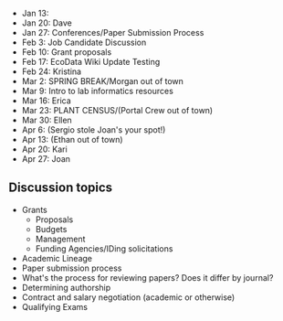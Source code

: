 * Jan 13: 
* Jan 20: Dave
* Jan 27: Conferences/Paper Submission Process
* Feb 3: Job Candidate Discussion
* Feb 10: Grant proposals
* Feb 17: EcoData Wiki Update Testing
* Feb 24: Kristina
* Mar 2: SPRING BREAK/Morgan out of town
* Mar 9:  Intro to lab informatics resources
* Mar 16: Erica
* Mar 23: PLANT CENSUS/(Portal Crew out of town)
* Mar 30: Ellen
* Apr 6: (Sergio stole Joan's your spot!)
* Apr 13: (Ethan out of town)
* Apr 20: Kari
* Apr 27: Joan

## Discussion topics

* Grants
    * Proposals
    * Budgets
    * Management
    * Funding Agencies/IDing solicitations
* Academic Lineage
* Paper submission process
* What's the process for reviewing papers? Does it differ by journal?
* Determining authorship
* Contract and salary negotiation (academic or otherwise)
* Qualifying Exams